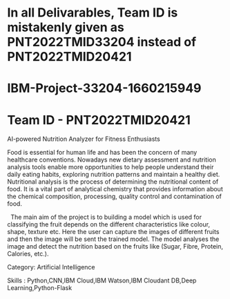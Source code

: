 
# In all Delivarables, Team ID is mistakenly given as PNT2022TMID33204 instead of PNT2022TMID20421 



# IBM-Project-33204-1660215949

# Team ID - PNT2022TMID20421

AI-powered Nutrition Analyzer for Fitness Enthusiasts

Food is essential for human life and has been the concern of many healthcare conventions. Nowadays new dietary assessment and nutrition analysis tools enable more opportunities to help people understand their daily eating habits, exploring nutrition patterns and maintain a healthy diet. Nutritional analysis is the process of determining the nutritional content of food. It is a vital part of analytical chemistry that provides information about the chemical composition, processing, quality control and contamination of food.

 
The main aim of the project is to building a model which is used for classifying the fruit depends on the different characteristics like colour, shape, texture etc. Here the user can capture the images of different fruits and then the image will be sent the trained model. The model analyses the image and detect the nutrition based on the fruits like (Sugar, Fibre, Protein, Calories, etc.).


Category: Artificial Intelligence

Skills :
Python,CNN,IBM Cloud,IBM Watson,IBM Cloudant DB,Deep Learning,Python-Flask


